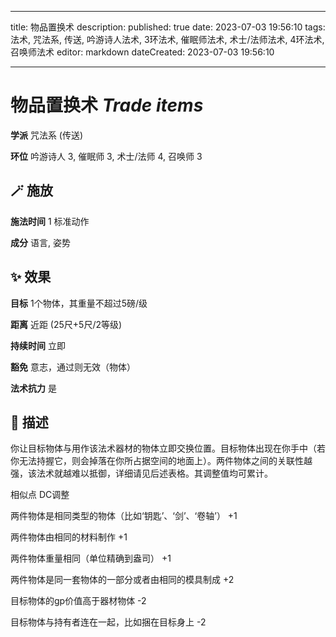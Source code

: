 
---
title: 物品置换术
description: 
published: true
date: 2023-07-03 19:56:10
tags: 法术, 咒法系, 传送, 吟游诗人法术, 3环法术, 催眠师法术, 术士/法师法术, 4环法术, 召唤师法术
editor: markdown
dateCreated: 2023-07-03 19:56:10

---

# **物品置换术** *Trade items*

**学派** 咒法系 (传送) 

**环位** 吟游诗人 3, 催眠师 3, 术士/法师 4, 召唤师 3

## 🪄 施放

**施法时间** 1 标准动作

**成分** 语言, 姿势

## ✨ 效果 

**目标** 1个物体，其重量不超过5磅/级 

**距离** 近距 (25尺+5尺/2等级)  

**持续时间** 立即 

**豁免** 意志，通过则无效（物体）

**法术抗力** 是

## 📖 描述

你让目标物体与用作该法术器材的物体立即交换位置。目标物体出现在你手中（若你无法持握它，则会掉落在你所占据空间的地面上）。两件物体之间的关联性越强，该法术就越难以抵御，详细请见后述表格。其调整值均可累计。

相似点 DC调整

两件物体是相同类型的物体（比如‘钥匙’、‘剑’、‘卷轴’） +1

两件物体由相同的材料制作 +1

两件物体重量相同（单位精确到盎司） +1

两件物体是同一套物体的一部分或者由相同的模具制成      +2

目标物体的gp价值高于器材物体 -2

目标物体与持有者连在一起，比如捆在目标身上 -2
    